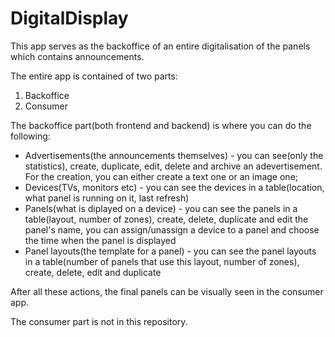# DigitalDisplay


This app serves as the backoffice of an entire digitalisation of the panels which contains announcements.

The entire app is contained of two parts:
1. Backoffice 
2. Consumer

The backoffice part(both frontend and backend) is where you can do the following:

 - Advertisements(the announcements themselves) - you can see(only the statistics), create, duplicate, edit, delete and archive an adevertisement. For the creation, you can either create a text one or an image one;
 - Devices(TVs, monitors etc) - you can see the devices in a table(location, what panel is running on it, last refresh)
 - Panels(what is diplayed on a device) - you can see the panels in a table(layout, number of zones), create, delete, duplicate and edit the panel's name, you can assign/unassign a device to a panel and choose the time when the panel is displayed
 - Panel layouts(the template for a panel) - you can see the panel layouts in a table(number of panels that use this layout, number of zones), create, delete, edit and duplicate
 
After all these actions, the final panels can be visually seen in the consumer app. 

The consumer part is not in this repository.
